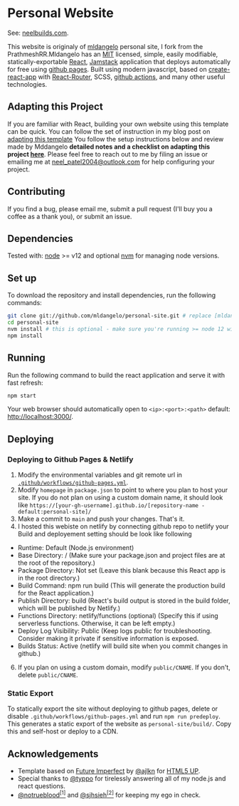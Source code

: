 # Personal Website

See: [neelbuilds.com](https://neelbuilds.com).

This website is originaly of [mldangelo](https://mldangelo.com) personal site, I fork from the PrathmeshRR.Mldangelo  has an [MIT](https://github.com/mldangelo/personal-site/blob/main/LICENSE) licensed, simple, easily modifiable, statically-exportable [React](https://reactjs.org/), [Jamstack](https://jamstack.org/) application that deploys automatically for free using [github pages](https://pages.github.com/). Built using modern javascript, based on [create-react-app](https://github.com/facebook/create-react-app) with [React-Router](https://reactrouter.com/), SCSS, [github actions](https://github.com/features/actions), and many other useful technologies.

## Adapting this Project

If you are familiar with React, building your own website using this template can be quick. You can follow the set of instruction in my blog post on [adapting this template](https://blog.neelbuilds.com/personal-website) You follow the setup instructions below and review made by Mddangelo **detailed notes and a checklist on adapting this project [here](./docs/adapting-guide.md)**. Please feel free to reach out to me by filing an issue or emailing me at [neel_patel2004@outlook.com](mailto:neel_patel2004@outlook.com) for help configuring your project.

## Contributing

If you find a bug, please email me, submit a pull request (I'll buy you a coffee as a thank you), or submit an issue.

## Dependencies

Tested with: [node](https://nodejs.org/) >= v12 and optional [nvm](https://github.com/nvm-sh/nvm#installing-and-updating) for managing node versions.

## Set up

To download the repository and install dependencies, run the following commands:

```bash
git clone git://github.com/mldangelo/personal-site.git # replace [mldangelo] with your github username if you fork first.
cd personal-site
nvm install # this is optional - make sure you're running >= node 12 with `node --version`
npm install
```

## Running

Run the following command to build the react application and serve it with fast refresh:

```bash
npm start
```

Your web browser should automatically open to `<ip>:<port>:<path>` default: [http://localhost:3000/](http://localhost:3000/).

## Deploying

### Deploying to Github Pages & Netlify

1. Modify the environmental variables and git remote url in [`.github/workflows/github-pages.yml`](.github/workflows/github-pages.yml).
2. Modify `homepage` in `package.json` to point to where you plan to host your site. If you do not plan on using a custom domain name, it should look like `https://[your-gh-username].github.io/[repository-name - default:personal-site]/`
3. Make a commit to `main` and push your changes. That's it.
4.  I hosted this webiste on netlify by connecting github repo to netlify your Build and deployement setting should be look like following
  - Runtime: Default (Node.js environment)
  - Base Directory: / (Make sure your package.json and project files are at the root of the repository.)
  - Package Directory: Not set (Leave this blank because this React app is in the root directory.)
  - Build Command: npm run build (This will generate the production build for the React application.)
  - Publish Directory: build (React's build output is stored in the build folder, which will be published by Netlify.)
  - Functions Directory: netlify/functions (optional) (Specify this if using serverless functions. Otherwise, it can be left empty.)
  - Deploy Log Visibility: Public (Keep logs public for troubleshooting. Consider making it private if sensitive information is exposed.
  - Builds Status: Active (netlify will build site when you commit changes in github.)
6. If you plan on using a custom domain, modify `public/CNAME`. If you don't, delete `public/CNAME`.

### Static Export

To statically export the site without deploying to github pages, delete or disable `.github/workflows/github-pages.yml` and run `npm run predeploy`. This generates a static export of the website as `personal-site/build/`. Copy this and self-host or deploy to a CDN.

## Acknowledgements

* Template based on [Future Imperfect](https://html5up.net/future-imperfect) by [@ajlkn](https://github.com/ajlkn) for [HTML5 UP](html5up.net).
* Special thanks to [@typpo](https://github.com/typpo) for tirelessly answering all of my node.js and react questions.
* [@notrueblood](https://github.com/notrueblood)[<sup>[1]</sup>](https://github.com/mldangelo/personal-site/pull/218) and [@sjhsieh](https://github.com/sjhsieh)[<sup>[2]</sup>](https://github.com/mldangelo/personal-site/issues/168) for keeping my ego in check.
